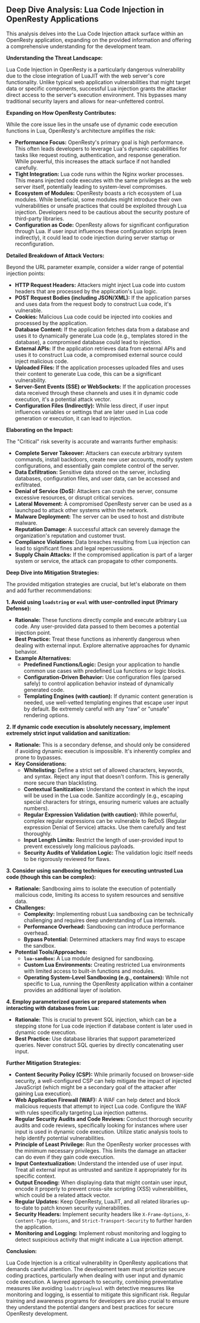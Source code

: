## Deep Dive Analysis: Lua Code Injection in OpenResty Applications

This analysis delves into the Lua Code Injection attack surface within an OpenResty application, expanding on the provided information and offering a comprehensive understanding for the development team.

**Understanding the Threat Landscape:**

Lua Code Injection in OpenResty is a particularly dangerous vulnerability due to the close integration of LuaJIT with the web server's core functionality. Unlike typical web application vulnerabilities that might target data or specific components, successful Lua injection grants the attacker direct access to the server's execution environment. This bypasses many traditional security layers and allows for near-unfettered control.

**Expanding on How OpenResty Contributes:**

While the core issue lies in the unsafe use of dynamic code execution functions in Lua, OpenResty's architecture amplifies the risk:

* **Performance Focus:** OpenResty's primary goal is high performance. This often leads developers to leverage Lua's dynamic capabilities for tasks like request routing, authentication, and response generation. While powerful, this increases the attack surface if not handled carefully.
* **Tight Integration:** Lua code runs within the Nginx worker processes. This means injected code executes with the same privileges as the web server itself, potentially leading to system-level compromises.
* **Ecosystem of Modules:** OpenResty boasts a rich ecosystem of Lua modules. While beneficial, some modules might introduce their own vulnerabilities or unsafe practices that could be exploited through Lua injection. Developers need to be cautious about the security posture of third-party libraries.
* **Configuration as Code:** OpenResty allows for significant configuration through Lua. If user input influences these configuration scripts (even indirectly), it could lead to code injection during server startup or reconfiguration.

**Detailed Breakdown of Attack Vectors:**

Beyond the URL parameter example, consider a wider range of potential injection points:

* **HTTP Request Headers:**  Attackers might inject Lua code into custom headers that are processed by the application's Lua logic.
* **POST Request Bodies (including JSON/XML):** If the application parses and uses data from the request body to construct Lua code, it's vulnerable.
* **Cookies:** Malicious Lua code could be injected into cookies and processed by the application.
* **Database Content:** If the application fetches data from a database and uses it to dynamically generate Lua code (e.g., templates stored in the database), a compromised database could lead to injection.
* **External APIs:** If the application retrieves data from external APIs and uses it to construct Lua code, a compromised external source could inject malicious code.
* **Uploaded Files:** If the application processes uploaded files and uses their content to generate Lua code, this can be a significant vulnerability.
* **Server-Sent Events (SSE) or WebSockets:** If the application processes data received through these channels and uses it in dynamic code execution, it's a potential attack vector.
* **Configuration Files (Indirectly):** While less direct, if user input influences variables or settings that are later used in Lua code generation or execution, it can lead to injection.

**Elaborating on the Impact:**

The "Critical" risk severity is accurate and warrants further emphasis:

* **Complete Server Takeover:** Attackers can execute arbitrary system commands, install backdoors, create new user accounts, modify system configurations, and essentially gain complete control of the server.
* **Data Exfiltration:** Sensitive data stored on the server, including databases, configuration files, and user data, can be accessed and exfiltrated.
* **Denial of Service (DoS):** Attackers can crash the server, consume excessive resources, or disrupt critical services.
* **Lateral Movement:** A compromised OpenResty server can be used as a launchpad to attack other systems within the network.
* **Malware Deployment:** The server can be used to host and distribute malware.
* **Reputation Damage:** A successful attack can severely damage the organization's reputation and customer trust.
* **Compliance Violations:** Data breaches resulting from Lua injection can lead to significant fines and legal repercussions.
* **Supply Chain Attacks:** If the compromised application is part of a larger system or service, the attack can propagate to other components.

**Deep Dive into Mitigation Strategies:**

The provided mitigation strategies are crucial, but let's elaborate on them and add further recommendations:

**1. Avoid using `loadstring` or `eval` with user-controlled input (Primary Defense):**

* **Rationale:** These functions directly compile and execute arbitrary Lua code. Any user-provided data passed to them becomes a potential injection point.
* **Best Practice:**  Treat these functions as inherently dangerous when dealing with external input. Explore alternative approaches for dynamic behavior.
* **Example Alternatives:**
    * **Predefined Functions/Logic:** Design your application to handle common use cases with predefined Lua functions or logic blocks.
    * **Configuration-Driven Behavior:** Use configuration files (parsed safely) to control application behavior instead of dynamically generated code.
    * **Templating Engines (with caution):** If dynamic content generation is needed, use well-vetted templating engines that escape user input by default. Be extremely careful with any "raw" or "unsafe" rendering options.

**2. If dynamic code execution is absolutely necessary, implement extremely strict input validation and sanitization:**

* **Rationale:** This is a secondary defense, and should only be considered if avoiding dynamic execution is impossible. It's inherently complex and prone to bypasses.
* **Key Considerations:**
    * **Whitelisting:** Define a strict set of allowed characters, keywords, and syntax. Reject any input that doesn't conform. This is generally more secure than blacklisting.
    * **Contextual Sanitization:** Understand the context in which the input will be used in the Lua code. Sanitize accordingly (e.g., escaping special characters for strings, ensuring numeric values are actually numbers).
    * **Regular Expression Validation (with caution):** While powerful, complex regular expressions can be vulnerable to ReDoS (Regular expression Denial of Service) attacks. Use them carefully and test thoroughly.
    * **Input Length Limits:** Restrict the length of user-provided input to prevent excessively long malicious payloads.
    * **Security Audits of Validation Logic:**  The validation logic itself needs to be rigorously reviewed for flaws.

**3. Consider using sandboxing techniques for executing untrusted Lua code (though this can be complex):**

* **Rationale:** Sandboxing aims to isolate the execution of potentially malicious code, limiting its access to system resources and sensitive data.
* **Challenges:**
    * **Complexity:** Implementing robust Lua sandboxing can be technically challenging and requires deep understanding of Lua internals.
    * **Performance Overhead:** Sandboxing can introduce performance overhead.
    * **Bypass Potential:** Determined attackers may find ways to escape the sandbox.
* **Potential Tools/Approaches:**
    * **`lua-sandbox`:** A Lua module designed for sandboxing.
    * **Custom Lua Environments:**  Creating restricted Lua environments with limited access to built-in functions and modules.
    * **Operating System-Level Sandboxing (e.g., containers):** While not specific to Lua, running the OpenResty application within a container provides an additional layer of isolation.

**4. Employ parameterized queries or prepared statements when interacting with databases from Lua:**

* **Rationale:** This is crucial to prevent SQL injection, which can be a stepping stone for Lua code injection if database content is later used in dynamic code execution.
* **Best Practice:**  Use database libraries that support parameterized queries. Never construct SQL queries by directly concatenating user input.

**Further Mitigation Strategies:**

* **Content Security Policy (CSP):** While primarily focused on browser-side security, a well-configured CSP can help mitigate the impact of injected JavaScript (which might be a secondary goal of the attacker after gaining Lua execution).
* **Web Application Firewall (WAF):** A WAF can help detect and block malicious requests that attempt to inject Lua code. Configure the WAF with rules specifically targeting Lua injection patterns.
* **Regular Security Audits and Code Reviews:** Conduct thorough security audits and code reviews, specifically looking for instances where user input is used in dynamic code execution. Utilize static analysis tools to help identify potential vulnerabilities.
* **Principle of Least Privilege:** Run the OpenResty worker processes with the minimum necessary privileges. This limits the damage an attacker can do even if they gain code execution.
* **Input Contextualization:**  Understand the intended use of user input. Treat all external input as untrusted and sanitize it appropriately for its specific context.
* **Output Encoding:** When displaying data that might contain user input, encode it properly to prevent cross-site scripting (XSS) vulnerabilities, which could be a related attack vector.
* **Regular Updates:** Keep OpenResty, LuaJIT, and all related libraries up-to-date to patch known security vulnerabilities.
* **Security Headers:** Implement security headers like `X-Frame-Options`, `X-Content-Type-Options`, and `Strict-Transport-Security` to further harden the application.
* **Monitoring and Logging:** Implement robust monitoring and logging to detect suspicious activity that might indicate a Lua injection attempt.

**Conclusion:**

Lua Code Injection is a critical vulnerability in OpenResty applications that demands careful attention. The development team must prioritize secure coding practices, particularly when dealing with user input and dynamic code execution. A layered approach to security, combining preventative measures like avoiding `loadstring`/`eval` with detective measures like monitoring and logging, is essential to mitigate this significant risk. Regular training and awareness programs for developers are also crucial to ensure they understand the potential dangers and best practices for secure OpenResty development.
